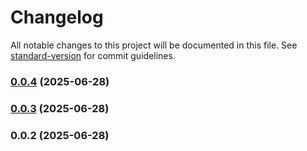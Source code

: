 # Changelog

All notable changes to this project will be documented in this file. See [standard-version](https://github.com/conventional-changelog/standard-version) for commit guidelines.

### [0.0.4](https://github.com/acrool/acrool-react-types/compare/v0.0.3...v0.0.4) (2025-06-28)

### [0.0.3](https://github.com/acrool/acrool-react-types/compare/v0.0.2...v0.0.3) (2025-06-28)

### 0.0.2 (2025-06-28)
